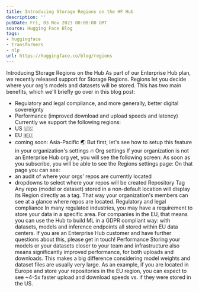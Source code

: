 ```yaml
---
title: Introducing Storage Regions on the HF Hub
description: ''
pubDate: Fri, 03 Nov 2023 00:00:00 GMT
source: Hugging Face Blog
tags:
- huggingface
- transformers
- nlp
url: https://huggingface.co/blog/regions
---
```


Introducing Storage Regions on the Hub
As part of our Enterprise Hub plan, we recently released support for Storage Regions.
Regions let you decide where your org's models and datasets will be stored. This has two main benefits, which we'll briefly go over in this blog post:
- Regulatory and legal compliance, and more generally, better digital sovereignty
- Performance (improved download and upload speeds and latency)
Currently we support the following regions:
- US 🇺🇸
- EU 🇪🇺
- coming soon: Asia-Pacific 🌏
But first, let's see how to setup this feature in your organization's settings 🔥
Org settings
If your organization is not an Enterprise Hub org yet, you will see the following screen:
As soon as you subscribe, you will be able to see the Regions settings page:
On that page you can see:
- an audit of where your orgs' repos are currently located
- dropdowns to select where your repos will be created
Repository Tag
Any repo (model or dataset) stored in a non-default location will display its Region directly as a tag. That way your organization's members can see at a glance where repos are located.
Regulatory and legal compliance
In many regulated industries, you may have a requirement to store your data in a specific area.
For companies in the EU, that means you can use the Hub to build ML in a GDPR compliant way: with datasets, models and inference endpoints all stored within EU data centers.
If you are an Enterprise Hub customer and have further questions about this, please get in touch!
Performance
Storing your models or your datasets closer to your team and infrastructure also means significantly improved performance, for both uploads and downloads.
This makes a big difference considering model weights and dataset files are usually very large.
As an example, if you are located in Europe and store your repositories in the EU region, you can expect to see ~4-5x faster upload and download speeds vs. if they were stored in the US.